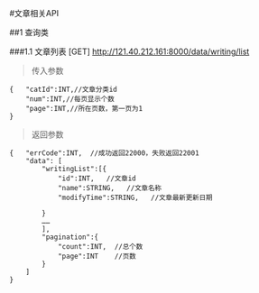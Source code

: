 #文章相关API

##1 查询类

###1.1 文章列表
[GET] http://121.40.212.161:8000/data/writing/list

>传入参数

	{   "catId":INT,//文章分类id
	    "num":INT,//每页显示个数
	    "page":INT,//所在页数，第一页为1
	}

>返回参数

	{   "errCode":INT,  //成功返回22000，失败返回22001
		"data": [
			"writingList":[{
            	"id":INT,   //文章id
            	"name":STRING,   //文章名称
            	"modifyTime":STRING,   //文章最新更新日期

            }
            ……
            ],
            "pagination":{
            	"count":INT,  //总个数
            	"page":INT    //页数
            }
		]
	}